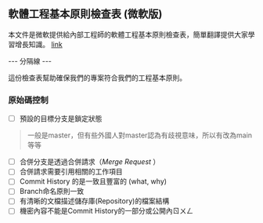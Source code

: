 ## 軟體工程基本原則檢查表 (微軟版)

本文件是微軟提供給內部工程師的軟體工程基本原則檢查表，簡單翻譯提供大家學習增長知識。 [link](https://microsoft.github.io/code-with-engineering-playbook/ENG-FUNDAMENTALS-CHECKLIST/)

--- 分隔線 ---

這份檢查表幫助確保我們的專案符合我們的工程基本原則。

### 原始碼控制
- [ ] 預設的目標分支是鎖定狀態 
> 一般是master，但有些外國人對master認為有歧視意味，所以有改為main 等等
- [ ] 合併分支是透過合併請求（_Merge Request_ ） 
- [ ] 合併請求需要引用相關的工作項目
- [ ] Commit History 的是一致且豐富的 (what, why)
- [ ] Branch命名原則一致
- [ ] 有清晰的文檔描述儲存庫(Repository)的檔案結構
- [ ] 機密內容不能是Commit History的一部分或公開內ㄖㄨㄥ

<!--stackedit_data:
eyJoaXN0b3J5IjpbMjUyNTE0NDg5LDIwNDE1ODEzMDFdfQ==
-->